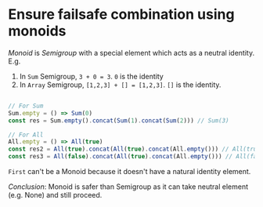 # Ensure failsafe combination using monoids

*Monoid* is *Semigroup* with a special element which acts as a neutral identity. E.g. 

1. In `Sum` Semigroup, `3 + 0 = 3`. `0` is the identity
2. In `Array` Semigroup, `[1,2,3] + [] = [1,2,3]`. `[]` is the identity.

```javascript

// For Sum 
Sum.empty = () => Sum(0)
const res = Sum.empty().concat(Sum(1).concat(Sum(2))) // Sum(3)

// For All
All.empty = () => All(true)
const res2 = All(true).concat(All(true).concat(All.empty())) // All(true) 
const res3 = All(false).concat(All(true).concat(All.empty())) // All(false) 

```

`First` can't be a Monoid because it doesn't have a natural identity element. 

*Conclusion*: Monoid is safer than Semigroup as it can take neutral element (e.g. None) and still proceed. 